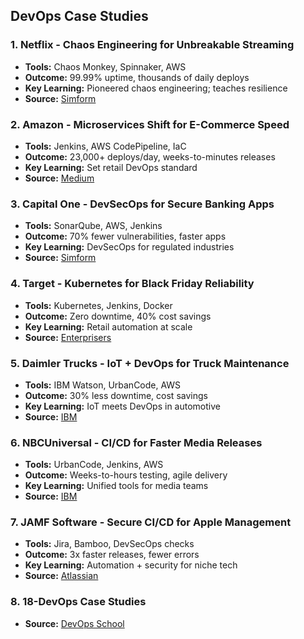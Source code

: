 ## DevOps Case Studies

### 1. Netflix - Chaos Engineering for Unbreakable Streaming
- **Tools:** Chaos Monkey, Spinnaker, AWS
- **Outcome:** 99.99% uptime, thousands of daily deploys
- **Key Learning:** Pioneered chaos engineering; teaches resilience
- **Source:** [Simform](https://www.simform.com/blog/netflix-devops-case-study/)

### 2. Amazon - Microservices Shift for E-Commerce Speed
- **Tools:** Jenkins, AWS CodePipeline, IaC
- **Outcome:** 23,000+ deploys/day, weeks-to-minutes releases
- **Key Learning:** Set retail DevOps standard
- **Source:** [Medium](https://medium.com/@chetxn/devops-case-study-3-amazon-%EF%B8%8F-45fdf2e27019)

### 3. Capital One - DevSecOps for Secure Banking Apps
- **Tools:** SonarQube, AWS, Jenkins
- **Outcome:** 70% fewer vulnerabilities, faster apps
- **Key Learning:** DevSecOps for regulated industries
- **Source:** [Simform](https://www.simform.com/blog/capital-one-devops-case-study/)

### 4. Target - Kubernetes for Black Friday Reliability
- **Tools:** Kubernetes, Jenkins, Docker
- **Outcome:** Zero downtime, 40% cost savings
- **Key Learning:** Retail automation at scale
- **Source:** [Enterprisers](https://enterprisersproject.com/article/2017/1/target-cio-explains-how-devops-took-root-inside-retail-giant)

### 5. Daimler Trucks - IoT + DevOps for Truck Maintenance
- **Tools:** IBM Watson, UrbanCode, AWS
- **Outcome:** 30% less downtime, cost savings
- **Key Learning:** IoT meets DevOps in automotive
- **Source:** [IBM](https://www.ibm.com/case-studies/daimler-trucks-north-america)

### 6. NBCUniversal - CI/CD for Faster Media Releases
- **Tools:** UrbanCode, Jenkins, AWS
- **Outcome:** Weeks-to-hours testing, agile delivery
- **Key Learning:** Unified tools for media teams
- **Source:** [IBM](https://www.ibm.com/case-studies/nbcuniversal)

### 7. JAMF Software - Secure CI/CD for Apple Management
- **Tools:** Jira, Bamboo, DevSecOps checks
- **Outcome:** 3x faster releases, fewer errors
- **Key Learning:** Automation + security for niche tech
- **Source:** [Atlassian](https://www.atlassian.com/blog/devops/casestudy-devops-jamf-software)


### 8. 18-DevOps Case Studies 
- **Source:** [DevOps School](https://www.devopsschool.com/blog/devops-case-studies-compilation/)
